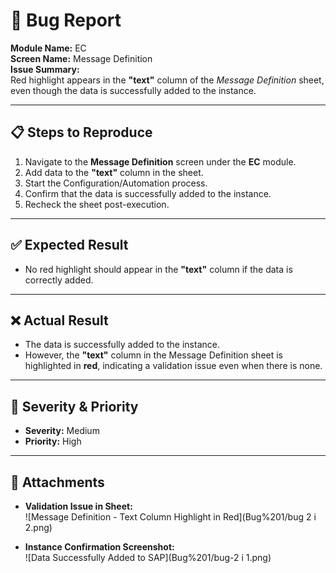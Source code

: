 # 🐞 Bug Report

**Module Name:** EC  
**Screen Name:** Message Definition  
**Issue Summary:**  
Red highlight appears in the **"text"** column of the *Message Definition* sheet, even though the data is successfully added to the instance.

---

## 📋 Steps to Reproduce
1. Navigate to the **Message Definition** screen under the **EC** module.  
2. Add data to the **"text"** column in the sheet.  
3. Start the Configuration/Automation process.  
4. Confirm that the data is successfully added to the instance.  
5. Recheck the sheet post-execution.

---

## ✅ Expected Result
- No red highlight should appear in the **"text"** column if the data is correctly added.

---

## ❌ Actual Result
- The data is successfully added to the instance.  
- However, the **"text"** column in the Message Definition sheet is highlighted in **red**, indicating a validation issue even when there is none.

---

## 🔎 Severity & Priority
- **Severity:** Medium  
- **Priority:** High  

---

## 📎 Attachments

- **Validation Issue in Sheet:**  
  ![Message Definition - Text Column Highlight in Red](Bug%201/bug 2 i 2.png)

- **Instance Confirmation Screenshot:**  
  ![Data Successfully Added to SAP](Bug%201/bug-2 i 1.png)
